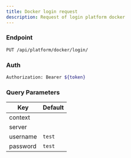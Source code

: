 ```yaml
---
title: Docker login request
description: Request of login platform docker
---
```


### Endpoint

```bash
PUT /api/platform/docker/login/
```

### Auth

```bash
Authorization: Bearer ${token}
```

### Query Parameters

| Key | Default |
|-----|---------|
| context |  |
| server |  |
| username | `test` |
| password | `test` |

